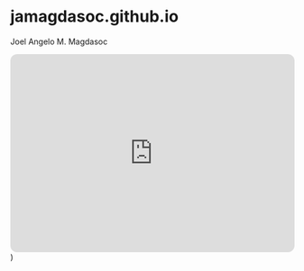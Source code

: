 # jamagdasoc.github.io
Joel Angelo M. Magdasoc
<iframe style="border-radius:12px" src="https://open.spotify.com/embed/track/0GGfPhGuWC2JGc7hlvjLXa?utm_source=generator" width="100%" height="352" frameBorder="0" allowfullscreen="" allow="autoplay; clipboard-write; encrypted-media; fullscreen; picture-in-picture" loading="lazy"></iframe>)

